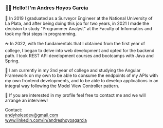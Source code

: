 ### 👋🏻 Hello! I'm Andres Hoyos Garcia

📆 In 2019 I graduated as a Surveyor Engineer at the National University of La Plata, and after being doing this job for two years, in 2021 I made the decision to study "Programmer Analyst" at the Faculty of Informatics and took my first steps in programming.

☕️ In 2022, with the fundamentals that I obtained from the first year of college, I began to delve into web development and opted for the backend path. I took REST API development courses and bootcamps with Java and Spring.

🧠 I am currently in my 2nd year of college and studying the Angular Framework on my own to be able to consume the endpoints of my APIs with my own frontend developments, and to be able to develop applications in an integral way following the Model View Controller pattern.

💼 If you are interested in my profile feel free to contact me and we will arrange an interview!

Contact:<br>
andyholesdev@gmail.com<br>
www.linkedin.com/in/andreshoyosgarcia
